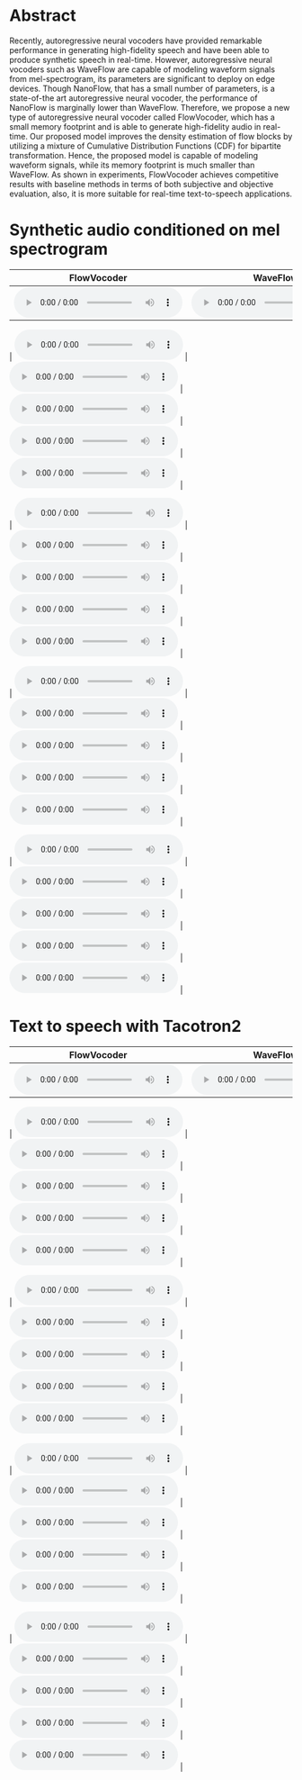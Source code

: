 
# Abstract
Recently, autoregressive neural vocoders have provided remarkable performance in generating high-fidelity speech and have been able to produce synthetic speech in real-time. However, autoregressive neural vocoders such as WaveFlow are capable of modeling waveform signals from mel-spectrogram, its parameters are significant to deploy on edge devices. Though NanoFlow, that has a small number of parameters, is a state-of-the art autoregressive neural vocoder, the performance of NanoFlow is marginally lower than WaveFlow. Therefore, we propose a new type of autoregressive neural vocoder called FlowVocoder, which has a small memory footprint and is able to generate high-fidelity audio in real-time. Our proposed model improves the density estimation of flow blocks by utilizing a mixture of Cumulative Distribution Functions (CDF) for bipartite transformation. Hence, the proposed model is capable of modeling waveform signals, while its memory footprint is much smaller than WaveFlow. As shown in experiments, FlowVocoder achieves competitive results with baseline methods in terms of both subjective and objective evaluation, also, it is more suitable for real-time text-to-speech applications.

# Synthetic audio conditioned on mel spectrogram

| FlowVocoder | WaveFlow | NanoFlow | WaveGlow | Ground-truth |
|-------------|----------|----------|----------|--------------|
| <audio src="./Neural-Vocoder/FlowVocoder/LJ001-0001.wav" controls preload size=3></audio> | <audio src="./Neural-Vocoder/WaveFlow/LJ001-0001.wav" controls preload size=3></audio> | <audio src="./Neural-Vocoder/NanoFlow/LJ001-0001.wav" controls preload size=3></audio> | <audio src="./Neural-Vocoder/WaveGlow/LJ001-0001.wav_synthesis.wav" controls preload size=3></audio> | <audio src="./Ground-truth/LJ001-0001.wav" controls preload size=3></audio> |      

| <audio src="./Neural-Vocoder/FlowVocoder/LJ001-0002.wav" controls preload size=3></audio> | <audio src="./Neural-Vocoder/WaveFlow/LJ001-0002.wav" controls preload size=3></audio> | <audio src="./Neural-Vocoder/NanoFlow/LJ001-0002.wav" controls preload size=3></audio> | <audio src="./Neural-Vocoder/WaveGlow/LJ001-0002.wav_synthesis.wav" controls preload size=3></audio> | <audio src="./Ground-truth/LJ001-0002.wav" controls preload size=3></audio> |  

| <audio src="./Neural-Vocoder/FlowVocoder/LJ001-0003.wav" controls preload size=3></audio> | <audio src="./Neural-Vocoder/WaveFlow/LJ001-0003.wav" controls preload size=3></audio> | <audio src="./Neural-Vocoder/NanoFlow/LJ001-0003.wav" controls preload size=3></audio> | <audio src="./Neural-Vocoder/WaveGlow/LJ001-0003.wav_synthesis.wav" controls preload size=3></audio> | <audio src="./Ground-truth/LJ001-0003.wav" controls preload size=3></audio> |  

| <audio src="./Neural-Vocoder/FlowVocoder/LJ001-0004.wav" controls preload size=3></audio> | <audio src="./Neural-Vocoder/WaveFlow/LJ001-0004.wav" controls preload size=3></audio> | <audio src="./Neural-Vocoder/NanoFlow/LJ001-0004.wav" controls preload size=3></audio> | <audio src="./Neural-Vocoder/WaveGlow/LJ001-0004.wav_synthesis.wav" controls preload size=3></audio> | <audio src="./Ground-truth/LJ001-0004.wav" controls preload size=3></audio> |  

| <audio src="./Neural-Vocoder/FlowVocoder/LJ001-0005.wav" controls preload size=3></audio> | <audio src="./Neural-Vocoder/WaveFlow/LJ001-0005.wav" controls preload size=3></audio> | <audio src="./Neural-Vocoder/NanoFlow/LJ001-0005.wav" controls preload size=3></audio> | <audio src="./Neural-Vocoder/WaveGlow/LJ001-0005.wav_synthesis.wav" controls preload size=3></audio> | <audio src="./Ground-truth/LJ001-0005.wav" controls preload size=3></audio> |  


# Text to speech with Tacotron2

| FlowVocoder | WaveFlow | NanoFlow | WaveGlow | Ground-truth |
|-------------|----------|----------|----------|--------------|
| <audio src="./TTS/FlowVocoder/LJ001-0006.wav" controls preload size=3></audio> | <audio src="./TTS/WaveFlow/LJ001-0006.wav" controls preload size=3></audio> | <audio src="./TTS/NanoFlow/LJ001-0006.wav" controls preload size=3></audio> | <audio src="./TTS/WaveGlow/LJ001-0006.wav" controls preload size=3></audio> | <audio src="./Ground-truth/LJ001-0006.wav" controls preload size=3></audio> |      

| <audio src="./TTS/FlowVocoder/LJ001-0007.wav" controls preload size=3></audio> | <audio src="./TTS/WaveFlow/LJ001-0007.wav" controls preload size=3></audio> | <audio src="./TTS/NanoFlow/LJ001-0007.wav" controls preload size=3></audio> | <audio src="./TTS/WaveGlow/LJ001-0007.wav" controls preload size=3></audio> | <audio src="./Ground-truth/LJ001-0007.wav" controls preload size=3></audio> |  

| <audio src="./TTS/FlowVocoder/LJ001-0008.wav" controls preload size=3></audio> | <audio src="./TTS/WaveFlow/LJ001-0008.wav" controls preload size=3></audio> | <audio src="./TTS/NanoFlow/LJ001-0008.wav" controls preload size=3></audio> | <audio src="./TTS/WaveGlow/LJ001-0008.wav" controls preload size=3></audio> | <audio src="./Ground-truth/LJ001-0008.wav" controls preload size=3></audio> |  

| <audio src="./TTS/FlowVocoder/LJ001-0009.wav" controls preload size=3></audio> | <audio src="./TTS/WaveFlow/LJ001-0009.wav" controls preload size=3></audio> | <audio src="./TTS/NanoFlow/LJ001-0009.wav" controls preload size=3></audio> | <audio src="./TTS/WaveGlow/LJ001-0009.wav" controls preload size=3></audio> | <audio src="./Ground-truth/LJ001-0009.wav" controls preload size=3></audio> |  

| <audio src="./TTS/FlowVocoder/LJ001-0010.wav" controls preload size=3></audio> | <audio src="./TTS/WaveFlow/LJ001-0010.wav" controls preload size=3></audio> | <audio src="./TTS/NanoFlow/LJ001-0010.wav" controls preload size=3></audio> | <audio src="./TTS/WaveGlow/LJ001-0010.wav" controls preload size=3></audio> | <audio src="./Ground-truth/LJ001-0010.wav" controls preload size=3></audio> |  



